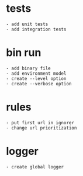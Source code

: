# tests

    - add unit tests
    - add integration tests

# bin run

    - add binary file
    - add environment model
    - create --level option
    - create --verbose option

# rules

    - put first url in ignorer
    - change url prioritization

# logger

    - create global logger
